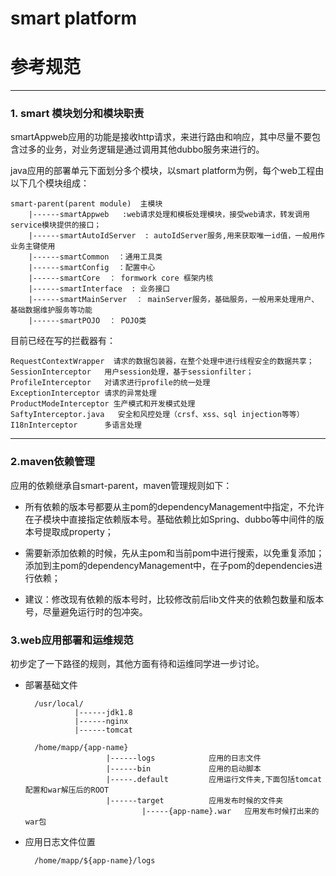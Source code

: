 # smart platform

# 参考规范

****
### 1. smart 模块划分和模块职责

smartAppweb应用的功能是接收http请求，来进行路由和响应，其中尽量不要包含过多的业务，对业务逻辑是通过调用其他dubbo服务来进行的。

java应用的部署单元下面划分多个模块，以smart platform为例，每个web工程由以下几个模块组成：

    smart-parent(parent module)  主模块
        |------smartAppweb   :web请求处理和模板处理模块，接受web请求，转发调用service模块提供的接口；
        |------smartAutoIdServer  : autoIdServer服务,用来获取唯一id值，一般用作业务主键使用
        |------smartCommon  ：通用工具类
        |------smartConfig  ：配置中心
        |------smartCore  ： formwork core 框架内核
        |------smartInterface  : 业务接口
        |------smartMainServer  ： mainServer服务，基础服务，一般用来处理用户、基础数据维护服务等功能
        |------smartPOJO  ： POJO类


目前已经在写的拦截器有：

	RequestContextWrapper  请求的数据包装器，在整个处理中进行线程安全的数据共享；
	SessionInterceptor   用户session处理，基于sessionfilter；
	ProfileInterceptor   对请求进行profile的统一处理
	ExceptionInterceptor 请求的异常处理
	ProductModeInterceptor 生产模式和开发模式处理
	SaftyInterceptor.java   安全和风控处理（crsf、xss、sql injection等等）
	I18nInterceptor      多语言处理

****
### 2.maven依赖管理

应用的依赖继承自smart-parent，maven管理规则如下：

* 所有依赖的版本号都要从主pom的dependencyManagement中指定，不允许在子模块中直接指定依赖版本号。基础依赖比如Spring、dubbo等中间件的版本号提取成property；

* 需要新添加依赖的时候，先从主pom和当前pom中进行搜索，以免重复添加；添加到主pom的dependencyManagement中，在子pom的dependencies进行依赖；

* 建议：修改现有依赖的版本号时，比较修改前后lib文件夹的依赖包数量和版本号，尽量避免运行时的包冲突。



### 3.web应用部署和运维规范

初步定了一下路径的规则，其他方面有待和运维同学进一步讨论。

* 部署基础文件

        /usr/local/
                 |------jdk1.8
                 |------nginx
                 |------tomcat

        /home/mapp/{app-name}
                        |------logs            应用的日志文件
                        |------bin             应用的启动脚本
                        |-----.default         应用运行文件夹,下面包括tomcat配置和war解压后的ROOT
                        |------target          应用发布时候的文件夹
                                |-----{app-name}.war   应用发布时候打出来的war包


* 应用日志文件位置

        /home/mapp/${app-name}/logs